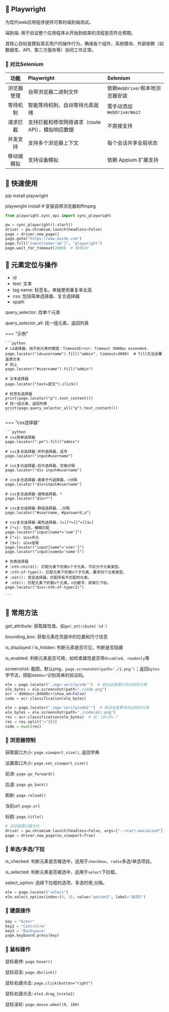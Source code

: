 ## 📌 Playwright

为现代web应用程序提供可靠的端到端测试。

端到端: 用于验证整个应用程序从开始到结束的流程是否符合预期。

其核心目标是模拟真实用户的操作行为，确保各个组件、系统模块、外部依赖（如数据库、API、第三方服务等）协同工作正常。

### 🚁 对比Selenium

|  功能   | Playwright                    | Selenium              |
|:-----:|:------------------------------|:----------------------|
| 浏览器管理 | 自带浏览器二进制文件                    | 依赖`WebDriver`和本地浏览器安装 |
| 等待机制  | 智能等待机制，自动等待元素就绪               | 需手动添加`WebDriverWait`  |
| 请求拦截  | 支持拦截和修改网络请求（route API），模拟响应数据 | 不直接支持                 |
| 并发支持  | 支持多个浏览器上下文                    | 每个会话共享全局状态            |
| 移动端模拟 | 支持设备模拟                        | 依赖 Appium 扩展支持        |

## 📌 快速使用

pip install playwright

playwright install # 安装自带浏览器和ffmpeg

```python
from playwright.sync_api import sync_playwright

pw = sync_playwright().start()
driver = pw.chromium.launch(headless=False)
page = driver.new_page()
page.goto("https://www.baidu.com")
page.fill("input[name='wd']", "playwright")
page.wait_for_timeout(2000)  # 暂停2秒

```

## 📌 元素定位与操作

* id
* text: 文本
* tag name: 标签名，单独使用重复率太高
* css: 包括简单选择器、复合选择器
* xpath

query_selector: 找单个元素

query_selector_all: 找一组元素，返回列表

=== "示例"

    ```python
    # id选择器，找不到元素时报错：TimeoutError: Timeout 3000ms exceeded.
    page.locator("id=username").fill("admin", timeout=3000)  # fill方法会覆盖原文本
    # 同上
    page.locator("#username").fill("admin")
    
    # 文本选择器
    page.locator("text=提交").click()
    
    # 标签名选择器
    print(page.locator("p").text_content())
    # 找一组元素，返回列表
    print(page.query_selector_all("p").text_content())
    ```

=== "css选择器"

    ```python
    # css简单选择器
    page.locator(".pn").fill("admin")
    
    # css复合选择器-并列选择器，连写
    page.locator("input#username")
    
    # css复合选择器-后代选择器，空格分隔
    page.locator("div input#username")
    
    # css复合选择器-直接子代选择器，>分隔
    page.locator("div>input#username")
    
    # css复合选择器-通用选择器，*
    page.locator("div>*")
    
    # css复合选择器-群组选择器，,分隔
    page.locator("#username, #password,a")
    
    # css复合选择器-属性选择器，[=][*=][^=][$=]
    # [*=]: 包含，模糊匹配
    page.locator("input[name*='nam']")
    # [^=]: 以xx开头
    # [$=]: 以xx结尾
    page.locator("input[name^='user']")
    page.locator("input[name$='name']")
    
    # 伪类选择器
    # :nth-child(): 匹配元素下的第n个子元素，不区分子元素类型。
    # :nth-of-type(): 匹配元素下的第n个子元素，要求同个元素类型。
    # :not(): 否定选择器，匹配所有不匹配的元素。
    # .nth(): 匹配元素下的第n个元素，n为数字，即索引下标。
    page.locator("div>:nth-of-type(2)")
    
    ```

## 📌 常用方法

get_attribute: 获取属性值，如`get_attribute('id')`

bounding_box: 获取元素在页面中的位置和尺寸信息

is_displayed / is_hidden: 判断元素是否可见，判断是否隐藏

is_enabled: 判断元素是否可用，如检查属性是否带`disabled`、`readonly`等

screenshot: 截图，默认png，`page.screenshot(path='./1.png')`；返回`bytes`字节流，搭配`ddddocr`识别简单的验证码。

```python
ele = page.locator(".img='verifycode'")  # 假设这是图片验证码的元素
ele_bytes = ele.screenshot(path="./code.png")
ocr = ddddocr.DdddOcr(show_ad=False)
code = ocr.classification(ele_bytes)

ele = page.locator(".img='verifycode2'")  # 假设这是算术验证码的元素
ele_bytes = ele.screenshot(path="./codecalc.png")
res = ocr.classification(ele_bytes)  # 如：10+15=？
res = res.split("=")[0]
code = eval(res)

```

### 🚁 浏览器控制

获取窗口大小: `page.viewport_size()`, 返回字典

设置窗口大小: `page.set_viewport_size()`

前进: `page.go_forward()`

后退: `page.go_back()`

刷新: `page.reload()`

当前url: `page.url`

标题: `page.title()`

```python
# 浏览器窗口最大化
driver = pw.chromium.launch(headless=False, args=["--start-maximized"])
page = driver.new_page(no_viewport=True)

```

### 🚁 单选/多选/下拉

is_checked: 判断元素是否被选中，适用于`checkbox`、`radio`多选/单选项目。

is_selected: 判断元素是否被选中，适用于`select`下拉框。

select_option: 选择下拉框的选项，多选时用,分隔。

```python
ele = page.locator("select")
ele.select_option(index=(0, 3), value="option2", label="选项3")

```

### 🚁 键盘操作

```python
key = "Enter"
key2 = "Control+a"
key3 = "Backspace"
page.keyboard.press(key)

```

### 🚁 鼠标操作

鼠标悬停: `page.hover()`

鼠标双击: `page.dbclick()`

鼠标右键点击: `page.click(button="right")`

鼠标右键点击: `ele1.drag_to(ele2)`

鼠标滚轮: `page.mouse.wheel(0, 100)`


